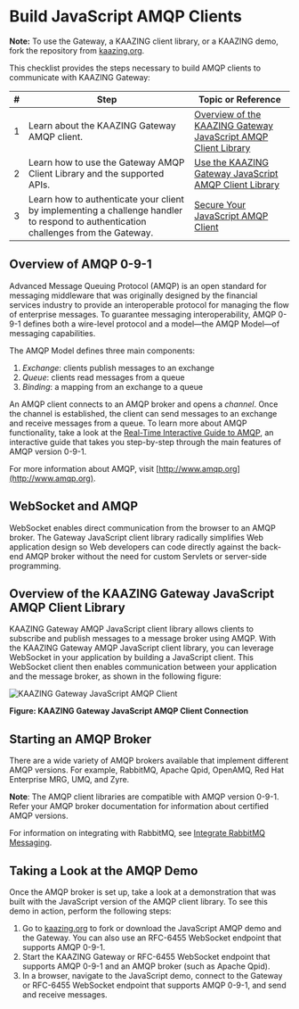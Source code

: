 Build JavaScript AMQP Clients
=============================

**Note:** To use the Gateway, a KAAZING client library, or a KAAZING demo, fork the repository from [kaazing.org](http://kaazing.org).

This checklist provides the steps necessary to build AMQP clients to communicate with KAAZING Gateway:

| \#  | Step                                                                                                                                   | Topic or Reference                                                                       |
|-----|----------------------------------------------------------------------------------------------------------------------------------------|------------------------------------------------------------------------------------------|
| 1   | Learn about the KAAZING Gateway AMQP client.                                                                                      | [Overview of the KAAZING Gateway JavaScript AMQP Client Library](#overview-of-the-kaazing-gateway-javascript-amqp-client-library)          |
| 2   | Learn how to use the Gateway AMQP Client Library and the supported APIs.                                                            | [Use the KAAZING Gateway JavaScript AMQP Client Library](p_dev_js_client_amqp.md) |
| 3   | Learn how to authenticate your client by implementing a challenge handler to respond to authentication challenges from the Gateway. | [Secure Your JavaScript AMQP Client](p_dev_js_secure.md)                               |

Overview of AMQP 0-9-1
----------------------

Advanced Message Queuing Protocol (AMQP) is an open standard for messaging middleware that was originally designed by the financial services industry to provide an interoperable protocol for managing the flow of enterprise messages. To guarantee messaging interoperability, AMQP 0-9-1 defines both a wire-level protocol and a model—the AMQP Model—of messaging capabilities.

The AMQP Model defines three main components:

1.  *Exchange*: clients publish messages to an exchange
2.  *Queue*: clients read messages from a queue
3.  *Binding*: a mapping from an exchange to a queue

An AMQP client connects to an AMQP broker and opens a *channel*. Once the channel is established, the client can send messages to an exchange and receive messages from a queue. To learn more about AMQP functionality, take a look at the [Real-Time Interactive Guide to AMQP](../guide-amqp.md), an interactive guide that takes you step-by-step through the main features of AMQP version 0-9-1.

For more information about AMQP, visit [http://www.amqp.org](http://www.amqp.org).

WebSocket and AMQP
------------------

WebSocket enables direct communication from the browser to an AMQP broker. The Gateway JavaScript client library radically simplifies Web application design so Web developers can code directly against the back-end AMQP broker without the need for custom Servlets or server-side programming.

Overview of the KAAZING Gateway JavaScript AMQP Client Library
--------------------------------------------------------------

KAAZING Gateway AMQP JavaScript client library allows clients to subscribe and publish messages to a message broker using AMQP. With the KAAZING Gateway AMQP JavaScript client library, you can leverage WebSocket in your application by building a JavaScript client. This WebSocket client then enables communication between your application and the message broker, as shown in the following figure:

![KAAZING Gateway JavaScript AMQP Client](images/f-amqp-web-javascript-client-web.jpg)

**Figure: KAAZING Gateway JavaScript AMQP Client Connection**

Starting an AMQP Broker
-----------------------

There are a wide variety of AMQP brokers available that implement different AMQP versions. For example, RabbitMQ, Apache Qpid, OpenAMQ, Red Hat Enterprise MRG, UMQ, and Zyre.

**Note**: The AMQP client libraries are compatible with AMQP version 0-9-1. Refer your AMQP broker documentation for information about certified AMQP versions.

For information on integrating with RabbitMQ, see [Integrate RabbitMQ Messaging](../integration-amqp/p_amqp_integrate_rabbitmq.md).

Taking a Look at the AMQP Demo
------------------------------

Once the AMQP broker is set up, take a look at a demonstration that was built with the JavaScript version of the AMQP client library. To see this demo in action, perform the following steps:

1.  Go to [kaazing.org](http://kaazing.org) to fork or download the JavaScript AMQP demo and the Gateway. You can also use an RFC-6455 WebSocket endpoint that supports AMQP 0-9-1.
2.  Start the KAAZING Gateway or RFC-6455 WebSocket endpoint that supports AMQP 0-9-1 and an AMQP broker (such as Apache Qpid).
3.  In a browser, navigate to the JavaScript demo, connect to the Gateway or RFC-6455 WebSocket endpoint that supports AMQP 0-9-1, and send and receive messages.
